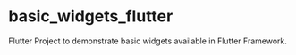 # basic_widgets_flutter

Flutter Project to demonstrate basic widgets available in Flutter Framework.
